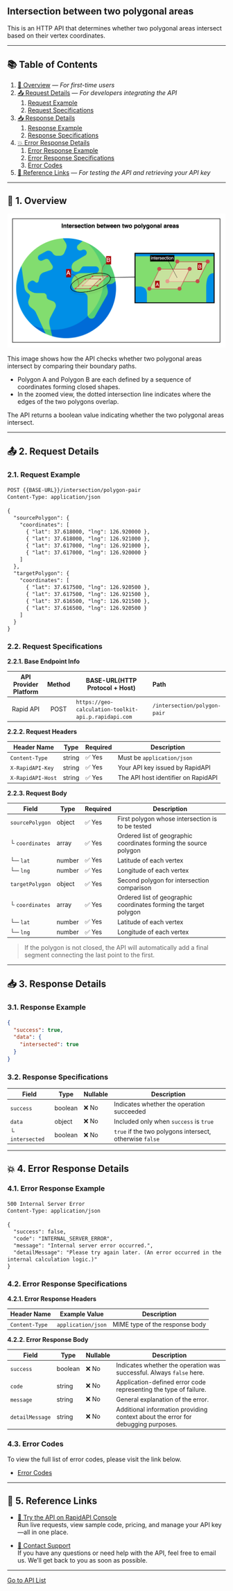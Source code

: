 ## Intersection between two polygonal areas

This is an HTTP API that determines whether two polygonal areas intersect based on their vertex coordinates.

---

## 📚 Table of Contents

1. [🧭 Overview](#-1-overview) — *For first-time users*
2. [📤 Request Details](#-2-request-details) — *For developers integrating the API*
    1. [Request Example](#21-request-example)
    2. [Request Specifications](#22-request-specifications)
3. [📥 Response Details](#-3-response-details)
    1. [Response Example](#31-response-example)
    2. [Response Specifications](#32-response-specifications)
4. [💥 Error Response Details](#-4-error-response-details)
    1. [Error Response Example](#41-error-response-example)
    2. [Error Response Specifications](#42-error-response-specifications)
    3. [Error Codes](#43-error-codes)
5. [🔗 Reference Links](#-5-reference-links) — *For testing the API and retrieving your API key*

---

## 🧭 1. Overview

![intersection-between-two-polygonal-areas](./img/intersection-between-two-polygonal-areas.png)

This image shows how the API checks whether two polygonal areas intersect by comparing their boundary paths.

- Polygon A and Polygon B are each defined by a sequence of coordinates forming closed shapes.
- In the zoomed view, the dotted intersection line indicates where the edges of the two polygons overlap.

The API returns a boolean value indicating whether the two polygonal areas intersect.

---

## 📤 2. Request Details

### 2.1. Request Example

```http request
POST {{BASE-URL}}/intersection/polygon-pair
Content-Type: application/json

{
  "sourcePolygon": {
    "coordinates": [
      { "lat": 37.618000, "lng": 126.920000 },
      { "lat": 37.618000, "lng": 126.921000 },
      { "lat": 37.617000, "lng": 126.921000 },
      { "lat": 37.617000, "lng": 126.920000 }
    ]
  },
  "targetPolygon": {
    "coordinates": [
      { "lat": 37.617500, "lng": 126.920500 },
      { "lat": 37.617500, "lng": 126.921500 },
      { "lat": 37.616500, "lng": 126.921500 },
      { "lat": 37.616500, "lng": 126.920500 }
    ]
  }
}
```

### 2.2. Request Specifications

**2.2.1. Base Endpoint Info**

| API Provider Platform | Method | BASE-URL(HTTP Protocol + Host)                       | Path                         |
|:---------------------:|:------:|------------------------------------------------------|:-----------------------------|
|       Rapid API       |  POST  | `https://geo-calculation-toolkit-api.p.rapidapi.com` | `/intersection/polygon-pair` |

**2.2.2. Request Headers**

| Header Name       | Type   | Required | Description                         |
|-------------------|--------|----------|-------------------------------------|
| `Content-Type`    | string | ✅ Yes    | Must be `application/json`          |
| `X-RapidAPI-Key`  | string | ✅ Yes    | Your API key issued by RapidAPI     |
| `X-RapidAPI-Host` | string | ✅ Yes    | The API host identifier on RapidAPI |

**2.2.3. Request Body**

| Field           | Type   | Required | Description                                                       |
|-----------------|--------|----------|-------------------------------------------------------------------|
| `sourcePolygon` | object | ✅ Yes    | First polygon whose intersection is to be tested                  |
| └ `coordinates` | array  | ✅ Yes    | Ordered list of geographic coordinates forming the source polygon |
| └─ `lat`        | number | ✅ Yes    | Latitude of each vertex                                           |
| └─ `lng`        | number | ✅ Yes    | Longitude of each vertex                                          |
| `targetPolygon` | object | ✅ Yes    | Second polygon for intersection comparison                        |
| └ `coordinates` | array  | ✅ Yes    | Ordered list of geographic coordinates forming the target polygon |
| └─ `lat`        | number | ✅ Yes    | Latitude of each vertex                                           |
| └─ `lng`        | number | ✅ Yes    | Longitude of each vertex                                          |

> If the polygon is not closed, the API will automatically add a final segment connecting the last point to the first.

---

## 📥 3. Response Details

### 3.1. Response Example

```json
{
  "success": true,
  "data": {
    "intersected": true
  }
}
```

### 3.2. Response Specifications

| Field           | Type    | Nullable | Description                                             |
|-----------------|---------|----------|---------------------------------------------------------|
| `success`       | boolean | ❌ No     | Indicates whether the operation succeeded               |
| `data`          | object  | ❌ No     | Included only when `success` is `true`                  |
| └ `intersected` | boolean | ❌ No     | `true` if the two polygons intersect, otherwise `false` |

---

## 💥 4. Error Response Details

### 4.1. Error Response Example

```http request
500 Internal Server Error
Content-Type: application/json

{
  "success": false,
  "code": "INTERNAL_SERVER_ERROR",
  "message": "Internal server error occurred.",
  "detailMessage": "Please try again later. (An error occurred in the internal calculation logic.)"
}
```

### 4.2. Error Response Specifications

**4.2.1. Error Response Headers**

| Header Name    | Example Value      | Description                    |
|----------------|--------------------|--------------------------------|
| `Content-Type` | `application/json` | MIME type of the response body |

**4.2.2. Error Response Body**

| Field           | Type    | Nullable | Description                                                                      |
|-----------------|---------|----------|----------------------------------------------------------------------------------|
| `success`       | boolean | ❌ No     | Indicates whether the operation was successful. Always `false` here.             |
| `code`          | string  | ❌ No     | Application-defined error code representing the type of failure.                 |
| `message`       | string  | ❌ No     | General explanation of the error.                                                |
| `detailMessage` | string  | ❌ No     | Additional information providing context about the error for debugging purposes. |

### 4.3. Error Codes

To view the full list of error codes, please visit the link below.

- [Error Codes](./common/error-codes.md)

---

## 🔗 5. Reference Links

- [🚀 Try the API on RapidAPI Console](https://rapidapi.com/your-api/test)  
  Run live requests, view sample code, pricing, and manage your API key—all in one place.


- [💬 Contact Support](mailto:support@yourapi.com)  
  If you have any questions or need help with the API, feel free to email us. We’ll get back to you as soon as possible.

---

[Go to API List](../README)